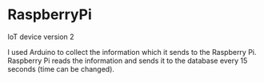 # RaspberryPi
IoT device version 2

I used Arduino to collect the information which it sends to the Raspberry Pi. Raspberry Pi reads the information and sends it to the database every 15 seconds (time can be changed). 
